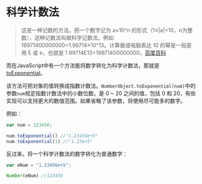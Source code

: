 # 科学计数法
> 这是一种记数的方法。把一个数字记为 a×10^n 的形式（1≤|a|<10，n为整数），这种记数法叫做科学记数法。例如 19971400000000=1.99714×10^13。计算器或电脑表达 10 的幂是一般是用 E 或 e，也就是 1.99714E13=19971400000000。[百度百科](http://baike.baidu.com/link?url=ceNgXqWhsqOKhO4v-WnTWC5byHTmOEjHRqVau_eCMgldqda1JroARITHCXGkV1y_Q4z4BEQ9mPJF8oMArPZdf18474YT065TO76QJYXlH-tSwbW0ponAnz-icZrGQM7XNGsTcHg3xZzi0U8sqM6ZSXu6jPqcyvV9Zvg4Iso7FizUQrNOgvYpnCshajS-u9MMjPzholwJ9R8WXh_H7USPYSKrKXiGekzr4m0pC_kG7JK)

而在JavaScript中有一个方法能将数字转化为科学计数法，那就是[toExponential](http://www.w3school.com.cn/jsref/jsref_toexponential.asp)。

该方法可把对象的值转换成指数计数法。`NumberObject.toExponential(num)`中的参数`num`规定指数计数法中的小数位数，是 0 ~ 20 之间的值，包括 0 和 20，有些实现可以支持更大的数值范围。如果省略了该参数，将使用尽可能多的数字。

例如：
```javascript
var num = 123456;

num.toExponential() //"1.23456e+5"
num.toExponential(1) //"1.23e+5"
```

反过来，将一个科学计数法的数字转化为普通数字：

```javascript
var eNum = "1.23456e+5";

Number(eNum) //123456
```